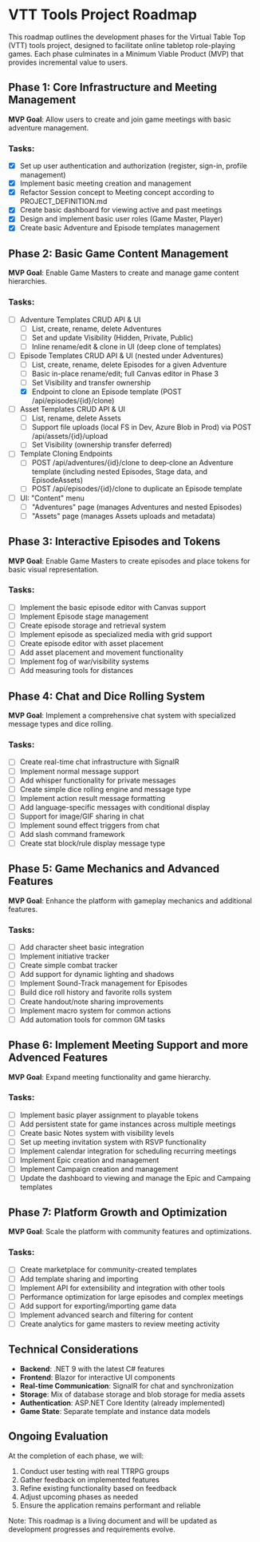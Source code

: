 # VTT Tools Project Roadmap

This roadmap outlines the development phases for the Virtual Table Top (VTT) tools project, designed to facilitate online tabletop role-playing games. Each phase culminates in a Minimum Viable Product (MVP) that provides incremental value to users.

## Phase 1: Core Infrastructure and Meeting Management

**MVP Goal**: Allow users to create and join game meetings with basic adventure management.

### Tasks:
- [x] Set up user authentication and authorization (register, sign-in, profile management)
- [x] Implement basic meeting creation and management
- [x] Refactor Session concept to Meeting concept according to PROJECT_DEFINITION.md
- [x] Create basic dashboard for viewing active and past meetings
- [x] Design and implement basic user roles (Game Master, Player)
- [x] Create basic Adventure and Episode templates management

## Phase 2: Basic Game Content Management

**MVP Goal**: Enable Game Masters to create and manage game content hierarchies.

### Tasks:
- [ ] Adventure Templates CRUD API & UI
  - [ ] List, create, rename, delete Adventures
  - [ ] Set and update Visibility (Hidden, Private, Public)
  - [ ] Inline rename/edit & clone in UI (deep clone of templates)
- [ ] Episode Templates CRUD API & UI (nested under Adventures)
  - [ ] List, create, rename, delete Episodes for a given Adventure
  - [ ] Basic in-place rename/edit; full Canvas editor in Phase 3
  - [ ] Set Visibility and transfer ownership
  - [x] Endpoint to clone an Episode template (POST /api/episodes/{id}/clone)
- [ ] Asset Templates CRUD API & UI
  - [ ] List, rename, delete Assets
  - [ ] Support file uploads (local FS in Dev, Azure Blob in Prod) via POST /api/assets/{id}/upload
  - [ ] Set Visibility (ownership transfer deferred)
- [ ] Template Cloning Endpoints
  - [ ] POST /api/adventures/{id}/clone to deep‑clone an Adventure template (including nested Episodes, Stage data, and EpisodeAssets)
  - [ ] POST /api/episodes/{id}/clone to duplicate an Episode template
- [ ] UI: "Content" menu
  - [ ] "Adventures" page (manages Adventures and nested Episodes)
  - [ ] "Assets" page (manages Assets uploads and metadata)

## Phase 3: Interactive Episodes and Tokens

**MVP Goal**: Enable Game Masters to create episodes and place tokens for basic visual representation.

### Tasks:
- [ ] Implement the basic episode editor with Canvas support
- [ ] Implement Episode stage management
- [ ] Create episode storage and retrieval system
- [ ] Implement episode as specialized media with grid support
- [ ] Create episode editor with asset placement
- [ ] Add asset placement and movement functionality
- [ ] Implement fog of war/visibility systems
- [ ] Add measuring tools for distances

## Phase 4: Chat and Dice Rolling System

**MVP Goal**: Implement a comprehensive chat system with specialized message types and dice rolling.

### Tasks:
- [ ] Create real-time chat infrastructure with SignalR
- [ ] Implement normal message support
- [ ] Add whisper functionality for private messages
- [ ] Create simple dice rolling engine and message type
- [ ] Implement action result message formatting
- [ ] Add language-specific messages with conditional display
- [ ] Support for image/GIF sharing in chat
- [ ] Implement sound effect triggers from chat
- [ ] Add slash command framework
- [ ] Create stat block/rule display message type

## Phase 5: Game Mechanics and Advanced Features

**MVP Goal**: Enhance the platform with gameplay mechanics and additional features.

### Tasks:
- [ ] Add character sheet basic integration
- [ ] Implement initiative tracker
- [ ] Create simple combat tracker
- [ ] Add support for dynamic lighting and shadows
- [ ] Implement Sound-Track management for Episodes
- [ ] Build dice roll history and favorite rolls system
- [ ] Create handout/note sharing improvements
- [ ] Implement macro system for common actions
- [ ] Add automation tools for common GM tasks

## Phase 6: Implement Meeting Support and more Advenced Features

**MVP Goal**: Expand meeting functionality and game hierarchy.

### Tasks:
- [ ] Implement basic player assignment to playable tokens
- [ ] Add persistent state for game instances across multiple meetings
- [ ] Create basic Notes system with visibility levels
- [ ] Set up meeting invitation system with RSVP functionality
- [ ] Implement calendar integration for scheduling recurring meetings
- [ ] Implement Epic creation and management
- [ ] Implement Campaign creation and management
- [ ] Update the dashboard to viewing and manage the Epic and Campaing templates

## Phase 7: Platform Growth and Optimization

**MVP Goal**: Scale the platform with community features and optimizations.

### Tasks:
- [ ] Create marketplace for community-created templates
- [ ] Add template sharing and importing
- [ ] Implement API for extensibility and integration with other tools
- [ ] Performance optimization for large episodes and complex meetings
- [ ] Add support for exporting/importing game data
- [ ] Implement advanced search and filtering for content
- [ ] Create analytics for game masters to review meeting activity

## Technical Considerations

- **Backend**: .NET 9 with the latest C# features
- **Frontend**: Blazor for interactive UI components
- **Real-time Communication**: SignalR for chat and synchronization
- **Storage**: Mix of database storage and blob storage for media assets
- **Authentication**: ASP.NET Core Identity (already implemented)
- **Game State**: Separate template and instance data models

## Ongoing Evaluation

At the completion of each phase, we will:
1. Conduct user testing with real TTRPG groups
2. Gather feedback on implemented features
3. Refine existing functionality based on feedback
4. Adjust upcoming phases as needed
5. Ensure the application remains performant and reliable

Note: This roadmap is a living document and will be updated as development progresses and requirements evolve.